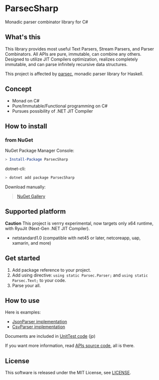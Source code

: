 # ParsecSharp
Monadic parser combinator library for C#

## What's this
This library provides most useful Text Parsers, Stream Parsers, and Parser Combinators.
All APIs are pure, immutable, can combine any others.
Designed to utilize JIT Compilers optimization, realizes completely immutable, and can parse infinitely recursive data structures.

This project is affected by [parsec](https://hackage.haskell.org/package/parsec), monadic parser library for Haskell.


## Concept
* Monad on C#
* Pure/Immutable/Functional programming on C#
* Pursues possibility of .NET JIT Compiler


## How to install

### from NuGet
NuGet Package Manager Console:

```powershell
> Install-Package ParsecSharp
```

dotnet-cli:

```sh
> dotnet add package ParsecSharp
```

Download manually:

> [NuGet Gallery](https://www.nuget.org/packages/ParsecSharp/)


## Supported platform
**Caution** This project is verrry experimental, now targets only x64 runtime, with RyuJit (Next-Gen .NET JIT Compiler).

* netstandard1.0 (compatible with net45 or later, netcoreapp, uap, xamarin, and more)


## Get started
1. Add package reference to your project.
2. Add using directive: `using static Parsec.Parser;` and `using static Parsec.Text;` to your code.
3. Parse your all.


## How to use
Here is examples:

* [JsonParser implementation](ParsecSharpExamples/JsonParser.cs)
* [CsvParser implementation](ParsecSharpExamples/CsvParser.cs)

Documents are included in [UnitTest code](ParsecSharpTest/ParserTest.cs) (jp)

If you want more information, read [APIs source code](ParsecSharp/Parser), all is there.


## License
This software is released under the MIT License, see [LICENSE](LICENSE).
